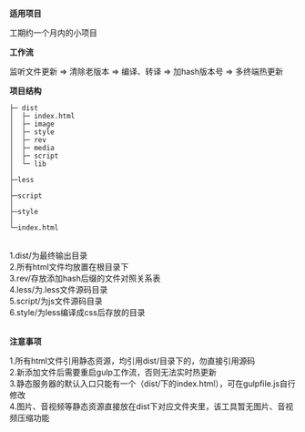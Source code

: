 **适用项目**

工期约一个月内的小项目

**工作流**

监听文件更新 => 清除老版本 => 编译、转译 => 加hash版本号 => 多终端热更新

**项目结构**

    ├─ dist
    │  ├─ index.html
    │  ├─ image
    │  ├─ style
    │  ├─ rev  
    │  ├─ media
    │  ├─ script
    │  └─ lib
    │
    ├─less
    │
    ├─script
    │
    ├─style
    │
    └─index.html
<br>
1.dist/为最终输出目录<br>
2.所有html文件均放置在根目录下<br>
3.rev/存放添加hash后缀的文件对照关系表<br>
4.less/为.less文件源码目录<br>
5.script/为js文件源码目录<br>
6.style/为less编译成css后存放的目录

<br>
<br>

**注意事项**

1.所有html文件引用静态资源，均引用dist/目录下的，勿直接引用源码<br>
2.新添加文件后需要重启gulp工作流，否则无法实时热更新<br>
3.静态服务器的默认入口只能有一个（dist/下的index.html），可在gulpfile.js自行修改<br>
4.图片、音视频等静态资源直接放在dist下对应文件夹里，该工具暂无图片、音视频压缩功能
